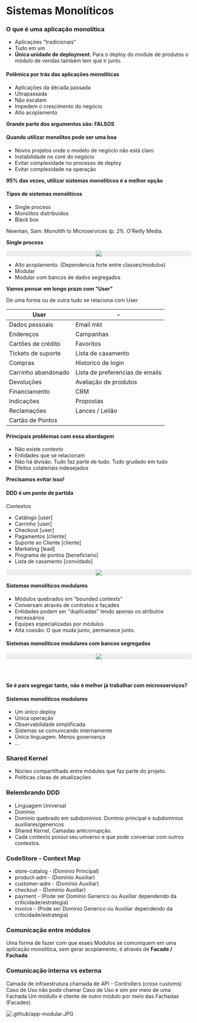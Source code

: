 # Sistemas Monolíticos

### O que é uma aplicação monolítica
- Aplicações "tradicionais"
- Tudo em um
- **Única unidade de deployment**. Para o deploy do module de produtos o módulo de vendas também tem que ir junto.
  
#### Polêmica por trás das aplicações monolíticas
- Aplicações da década passada
- Ultrapassada
- Não escalam
- Impedem o crescimento do negócio
- Alto acoplamento

**Grande parte dos argumentos são: FALSOS**

#### Quando utilizar monolitos pode ser uma boa
- Novos projetos onde o modelo de negócio não está claro
- Instabilidade no core do negócio
- Evitar complexidade no processo de deploy
- Evitar complexidade na operação

**95% das vezes, utilizar sistemas monolíticos é a melhor opção**

#### Tipos de sistemas monolíticos
- Single process
- Monolitos distribuidos
- Black box

Newman, Sam. Monolith to Microservices (p. 21). O'Reilly Media.

**Single process**
<div style="background:#EEE; text-align:center;">
<img src="./.github/single_process.png" style="position:relative;" />
</div>

- Alto acoplamento. (Dependencia forte entre classes/modulos)
- Modular
- Modular com bancos de dados segregados

**Vamos pensar em longo prazo com "User"**

De uma forma ou de outra tudo se relaciona com User

User| - 
---|---
Dados pessoais | Email mkt
Endereços| Campanhas
Cartões de crédito| Favoritos
Tickets de suporte| Lista de casamento
Compras| Historico de login
Carrinho abandonado| Lista de preferencias de emails
Devoluções| Avaliação de produtos
Financiamento| CRM
Indicações| Propostas
Reclamações| Lances / Leilão
Cartão de Pontos |

#### Principais problemas com essa abordagem

- Não existe contexto
- Entidades que se relacionam
- Não há divisão. Tudo faz parte de tudo. Tudo grudado em tudo
- Efeitos colateriais indesejados

**Precisamos evitar isso!**

#### DDD é um ponto de partida

Contextos
- Catálogo [user]
- Carrinho [user]
- Checkout [user]
- Pagamentos [cliente]
- Suporte ao Cliente [cliente]
- Marketing [lead]
- Programa de pontos [beneficiario]
- Lista de casamento [convidado]

<div style="background:#EEE; text-align:center;">
<img src=".github/modules_monolith.png" style="position:relative;" />
</div>

#### Sistemas monolíticos modulares
- Módulos quebrados em "bounded contexts"
- Conversam através de contratos e façades
- Entidades podem ser "duplicadas" tendo apenas os atributos necessários
- Equipes especializadas por módulos
- Alta coesão: O que muda junto, permanece junto.

#### Sistemas monolíticos modulares com bancos segregados

<div style="background:#EEE; text-align:center;">
<img src=".github/modules_monolith_database_segregation.png" style="position:relative;" />
</div>

<br><br>

**Se é para segregar tanto, não é melhor já trabalhar com microsserviços?**

#### Sistemas monolíticos modulares

- Um único deploy
- Única operação
- Observabilidade simplificada
- Sistemas se comunicando internamente
- Única linguagem. Menos governança
- ...

### Shared Kernel

- Núcleo compartilhado entre módules que faz parte do projeto.
- Politicas claras de atualizações

### Relembrando DDD

- Linguagem Universal
- Dominio
- Dominio quebrado em subdominios. Dominio principal e subdominios auxiliares/genericos
- Shared Kernel, Camadas anticorrupção.
- Cada contexto possui seu universo e que pode conversar com outros contextos.

### CodeStore - Context Map

- store-catalog - (Dominio Principal)
- product-adm - (Dominio Auxiliar)
- customer-adm - (Dominio Auxiliar)
- checkout - (Dominio Auxiliar)
- payment - (Pode ser Dominio Generico ou Auxiliar dependendo da criticidade/estrategia)
- invoice - (Pode ser Dominio Generico ou Auxiliar dependendo da criticidade/estrategia)

### Comunicação entre módulos

Uma forma de fazer com que esses Modulos se comuniquem em uma aplicação monolitica, sem gerar acoplamento, é através de **Facade / Fachada**

### Comunicação interna vs externa

Camada de infraestrutura chamada de API - Controllers (cross customs)
Caso de Uso não pode chamar Caso de Uso e sim por meio de uma Fachada
Um módullo é cliente de outro módulo por meio das Fachadas (Facades)

![.github/app-modular.JPG](.github/app-modular.JPG)

